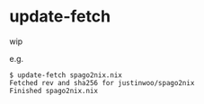 # update-fetch

wip

e.g.

```
$ update-fetch spago2nix.nix
Fetched rev and sha256 for justinwoo/spago2nix
Finished spago2nix.nix
```
